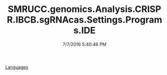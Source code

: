 ﻿---
title: SMRUCC.genomics.Analysis.CRISPR.IBCB.sgRNAcas.Settings.Programs.IDE
date: 7/7/2016 5:40:46 PM
---

[Languages](T-SMRUCC.genomics.Analysis.CRISPR.IBCB.sgRNAcas.Settings.Programs.IDE.Languages.html)
